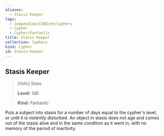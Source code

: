 ```yaml
---
aliases:
  - Stasis Keeper
tags:
  - Compendium/CSRD/en/Cyphers
  - Cypher
  - Cypher/Fantastic
title: Stasis Keeper
collection: Cyphers
kind: Cypher
id: Stasis-Keeper
---
```

## Stasis Keeper    
>[!info] Stats    
> **Level:** 1d6    
> **Kind:** Fantastic  
    
Puts a subject into stasis for a number of days equal to the cypher's level, or until it is violently disturbed. An object in stasis does not age and comes out of the stasis alive and in the same condition as it went in, with no memory of the period of inactivity.
